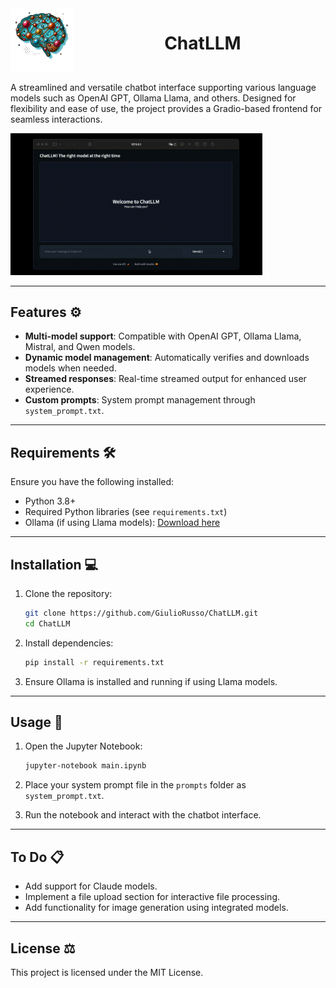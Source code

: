 <div style="display: flex; align-items: flex-start;">
  <div style="flex: 1; max-width: 20%; padding-right: 10px;">
    <img src="./images/ChatLLM-logo.png" width=150px>
  </div>
  <div style="flex: 2; max-width: 80%;">
    <center><h1>ChatLLM</h1></center>
  </div>
</div>

<p>A streamlined and versatile chatbot interface supporting various language models such as OpenAI GPT, Ollama Llama, and others. Designed for flexibility and ease of use, the project provides a Gradio-based frontend for seamless interactions.</p>

<div style="display: flex; align-center: flex-start;">
  <div style="flex: 2; max-width: 80%;">
        <div>
            <img src="./images/example.gif" width=100%>
        </div>
  </div>
</div>

---

## Features ⚙️

- **Multi-model support**: Compatible with OpenAI GPT, Ollama Llama, Mistral, and Qwen models.
- **Dynamic model management**: Automatically verifies and downloads models when needed.
- **Streamed responses**: Real-time streamed output for enhanced user experience.
- **Custom prompts**: System prompt management through `system_prompt.txt`.

---

## Requirements 🛠️

Ensure you have the following installed:

- Python 3.8+
- Required Python libraries (see `requirements.txt`)
- Ollama (if using Llama models): [Download here](https://ollama.com/download)

---

## Installation 💻

1. Clone the repository:

   ```bash
   git clone https://github.com/GiulioRusso/ChatLLM.git
   cd ChatLLM
   ```

2. Install dependencies:

   ```bash
   pip install -r requirements.txt
   ```

3. Ensure Ollama is installed and running if using Llama models.

---

## Usage 🦾

1. Open the Jupyter Notebook:

   ```bash
   jupyter-notebook main.ipynb
   ```

2. Place your system prompt file in the `prompts` folder as `system_prompt.txt`.

3. Run the notebook and interact with the chatbot interface.

---

## To Do 📋

- Add support for Claude models.
- Implement a file upload section for interactive file processing.
- Add functionality for image generation using integrated models.

---

## License ⚖️

This project is licensed under the MIT License.
